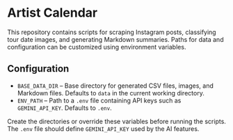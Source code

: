 # Artist Calendar

This repository contains scripts for scraping Instagram posts, classifying tour date images, and generating Markdown summaries. Paths for data and configuration can be customized using environment variables.

## Configuration

- `BASE_DATA_DIR` – Base directory for generated CSV files, images, and Markdown files. Defaults to `data` in the current working directory.
- `ENV_PATH` – Path to a `.env` file containing API keys such as `GEMINI_API_KEY`. Defaults to `.env`.

Create the directories or override these variables before running the scripts. The `.env` file should define `GEMINI_API_KEY` used by the AI features.
